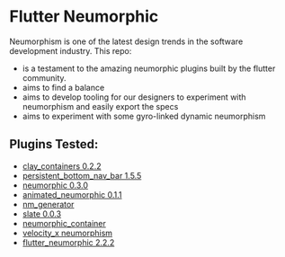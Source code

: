 # Flutter Neumorphic
Neumorphism is one of the latest design trends in the software development industry.
This repo:
*  is a testament to the amazing neumorphic plugins built by the flutter community.
*  aims to find a balance 
*  aims to develop tooling for our designers to experiment with neumorphism and easily export the specs
*  aims to experiment with some gyro-linked dynamic neumorphism

## Plugins Tested:

* [clay_containers 0.2.2](https://pub.dev/packages/clay_containers)
* [persistent_bottom_nav_bar 1.5.5](https://pub.dev/packages/persistent_bottom_nav_bar)
* [neumorphic 0.3.0](https://pub.dev/packages/neumorphic)
* [animated_neumorphic 0.1.1](https://pub.dev/packages/animated_neumorphic)
* [nm_generator](https://pub.dev/packages/nm_generators)
* [slate 0.0.3](https://pub.dev/packages/slate)
* [neumorphic_container](https://pub.dev/packages/neuomorphic_container)
* [velocity_x neumorphism](https://pub.dev/packages/velocity_x)
* [flutter_neumorphic 2.2.2](https://pub.dev/packages/flutter_neumorphic)
